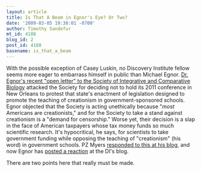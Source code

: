 ```yaml
---
layout: article
title: Is That A Beam in Egnor's Eye? Or Two?
date: '2009-03-05 19:38:01 -0700'
author: Timothy Sandefur
mt_id: 4188
blog_id: 2
post_id: 4188
basename: is_that_a_beam
---
```

With the possible exception of Casey Luskin, no Discovery Institute fellow seems more eager to embarrass himself in public than Michael Egnor. [Dr. Egnor's recent "open letter" to the Society of Integrative and Comparative Biology](http://www.evolutionnews.org/2009/03/an_open_letter_to_the_society_2.html) attacked the Society for deciding not to hold its 2011 conference in New Orleans to protest that state's enactment of legislation designed to promote the teaching of creationism in government-sponsored schools. Egnor objected that the Society is acting unethically because "_most_ Americans are creationists," and for the Society to take a stand against creationism is a "demand for censorship." Worse yet, their decision is a slap in the face of American taxpayers whose tax money funds so much scientific research. It's hypocritical, he says, for scientists to take government funding while opposing the teaching of "creationism" (his word) in government schools. PZ Myers [responded to this at his blog,](http://scienceblogs.com/pharyngula/2009/03/michael_egnor_pounds_his_shoe.php) and now Egnor has [posted a reaction](http://www.evolutionnews.org/2009/03/pz_myers_americans_are_an_igno.html) at the DI's blog.

There are two points here that really must be made.
